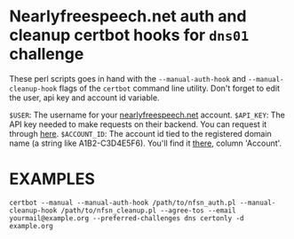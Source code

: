 # Nearlyfreespeech.net auth and cleanup certbot hooks for `dns01` challenge

These perl scripts goes in hand with the `--manual-auth-hook` and 
`--manual-cleanup-hook` flags of the `certbot` command line utility.
Don't forget to edit the user, api key and account id variable.

`$USER`: The username for your [nearlyfreespeech.net](https://nearlyfreespeech.net/) account.
`$API_KEY`: The API key needed to make requests on their backend. You can request it through [here](https://members.nearlyfreespeech.net/lilim/support/request).
`$ACCOUNT_ID`: The account id tied to the registered domain name
(a string like A1B2-C3D4E5F6). You'll find it
[there](https://members.nearlyfreespeech.net/lilim/domains), column
'Account'.

# EXAMPLES

```
certbot --manual --manual-auth-hook /path/to/nfsn_auth.pl --manual-cleanup-hook /path/to/nfsn_cleanup.pl --agree-tos --email yourmail@example.org --preferred-challenges dns certonly -d example.org
```
